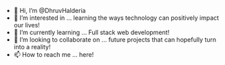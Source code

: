 - 👋 Hi, I’m @DhruvHalderia
- 👀 I’m interested in ... learning the ways technology can positively impact our lives! 
- 🌱 I’m currently learning ... Full stack web development!
- 💞️ I’m looking to collaborate on ... future projects that can hopefully turn into a reality!
- 📫 How to reach me ... here!

<!---
DhruvHalderia/DhruvHalderia is a ✨ special ✨ repository because its `README.md` (this file) appears on your GitHub profile.
You can click the Preview link to take a look at your changes.
--->
